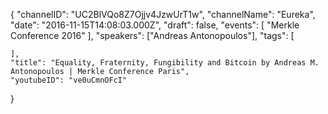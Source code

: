 {
    "channelID": "UC2BlVQo8Z7Ojjv4JzwUrT1w",
    "channelName": "Eureka",
    "date": "2016-11-15T14:08:03.000Z",
    "draft": false,
    "events": [
        "Merkle Conference 2016"
    ],
    "speakers": ["Andreas Antonopoulos"],
    "tags": [
       
    ],
    "title": "Equality, Fraternity, Fungibility and Bitcoin by Andreas M. Antonopoulos | Merkle Conference Paris",
    "youtubeID": "ve0uCmnOFcI"
}
